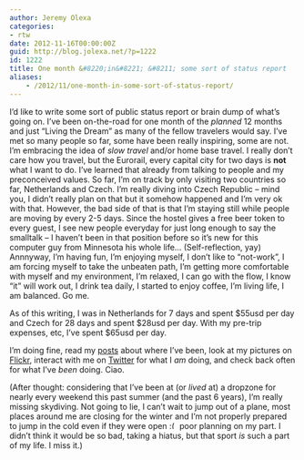 ```yaml
---
author: Jeremy Olexa
categories:
- rtw
date: 2012-11-16T00:00:00Z
guid: http://blog.jolexa.net/?p=1222
id: 1222
title: One month &#8220;in&#8221; &#8211; some sort of status report
aliases:
    - /2012/11/one-month-in-some-sort-of-status-report/
---
```


I&#8217;d like to write some sort of public status report or brain dump of what&#8217;s going on. I&#8217;ve been on-the-road for one month of the *planned* 12 months and just &#8220;Living the Dream&#8221; as many of the fellow travelers would say. I&#8217;ve met so many people so far, some have been really inspiring, some are not. I&#8217;m embracing the idea of *slow travel* and/or home base travel. I really don&#8217;t care how you travel, but the Eurorail, every capital city for two days is **not** what I want to do. I&#8217;ve learned that already from talking to people and my preconceived values. So far, I&#8217;m on track by only visiting two countries so far, Netherlands and Czech. I&#8217;m really diving into Czech Republic &#8211; mind you, I didn&#8217;t really plan on that but it somehow happened and I&#8217;m very ok with that. However, the bad side of that is that I&#8217;m staying still while people are moving by every 2-5 days. Since the hostel gives a free beer token to every guest, I see new people everyday for just long enough to say the smalltalk &#8211; I haven&#8217;t been in that position before so it&#8217;s new for this computer guy from Minnesota his whole life&#8230; (Self-reflection, yay) Annnyway, I&#8217;m having fun, I&#8217;m enjoying myself, I don&#8217;t like to &#8220;not-work&#8221;, I am forcing myself to take the unbeaten path, I&#8217;m getting more comfortable with myself and my environment, I&#8217;m relaxed, I can go with the flow, I know &#8220;it&#8221; will work out, I drink tea daily, I started to enjoy coffee, I&#8217;m living life, I am balanced. Go me.

As of this writing, I was in Netherlands for 7 days and spent $55usd per day and Czech for 28 days and spent $28usd per day. With my pre-trip expenses, etc, I&#8217;ve spent $65usd per day.

I&#8217;m doing fine, read my [posts][1] about where I&#8217;ve been, look at my pictures on [Flickr][2], interact with me on [Twitter][3] for what I *am* doing, and check back often for what I&#8217;ve *been* doing. Ciao.

(After thought: considering that I&#8217;ve been at (or *lived* at) a dropzone for nearly every weekend this past summer (and the past 6 years), I&#8217;m really missing skydiving. Not going to lie, I can&#8217;t wait to jump out of a plane, most places around me are closing for the winter and I&#8217;m not properly prepared to jump in the cold even if they were open <img src="http://blog.jolexa.net/wp-includes/images/smilies/frownie.png" alt=":(" class="wp-smiley" style="height: 1em; max-height: 1em;" /> poor planning on my part. I didn&#8217;t think it would be so bad, taking a hiatus, but that sport *is* such a part of my life. I miss it.)

 [1]: http://blog.jolexa.net/category/life/rtw/
 [2]: http://www.flickr.com/photos/jolexa/sets/
 [3]: http://twitter.com/jolexa